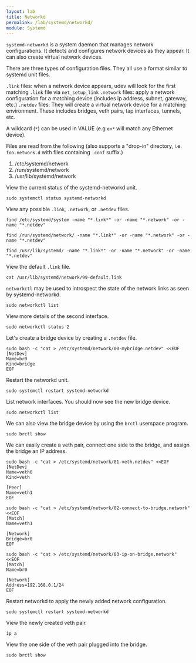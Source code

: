 ```yaml
---
layout: lab
title: Networkd
permalink: /lab/systemd/networkd/
module: Systemd
---
```


`systemd-networkd` is a system daemon that manages network configurations. It detects and configures network devices as they appear. It can also create virtual network devices.

There are three types of configuration files. They all use a format similar to systemd unit files.

`.link` files: when a network device appears, udev will look for the first matching `.link` file via `net_setup_link`
`.network` files: apply a network configuration for a matching device (includes ip address, subnet, gateway, etc.)
`.netdev` files: They will create a virtual network device for a matching environment. These includes bridges, veth pairs, tap interfaces, tunnels, etc.

A wildcard (`*`) can be used in VALUE (e.g `en*` will match any Ethernet device).

Files are read from the following (also supports a "drop-in" directory, i.e. `foo.network.d` with files containing `.conf` suffix.)

1) /etc/systemd/network
2) /run/systemd/network 
3) /usr/lib/systemd/network

View the current status of the systemd-networkd unit.

```
sudo systemctl status systemd-networkd
```

View any possible `.link`, `.network`, or `.netdev` files.

```
find /etc/systemd/system -name "*.link*" -or -name "*.network" -or -name "*.netdev"
```

```
find /run/systemd/network/ -name "*.link*" -or -name "*.network" -or -name "*.netdev"
```

```
find /usr/lib/systemd/ -name "*.link*" -or -name "*.network" -or -name "*.netdev"
```

View the default `.link` file.

```
cat /usr/lib/systemd/network/99-default.link
```

`networkctl` may be used to introspect the state of the network links as seen by systemd-networkd.

```
sudo networkctl list
```

View more details of the second interface.

```
sudo networkctl status 2
```

Let's create a bridge device by creating a `.netdev` file.

```
sudo bash -c "cat > /etc/systemd/network/00-mybridge.netdev" <<EOF
[NetDev]
Name=br0
Kind=bridge
EOF
```

Restart the networkd unit.

```
sudo systemctl restart systemd-networkd
```

List network interfaces. You should now see the new bridge device.

```
sudo networkctl list
```

We can also view the bridge device by using the `brctl` userspace program.

```
sudo brctl show
```

We can easily create a veth pair, connect one side to the bridge, and assign the bridge an IP address.

```
sudo bash -c "cat > /etc/systemd/network/01-veth.netdev" <<EOF
[NetDev]
Name=veth0
Kind=veth

[Peer]
Name=veth1
EOF
```

```
sudo bash -c "cat > /etc/systemd/network/02-connect-to-bridge.network" <<EOF
[Match]
Name=veth1

[Network]
Bridge=br0
EOF
```

```
sudo bash -c "cat > /etc/systemd/network/03-ip-on-bridge.network" <<EOF
[Match]
Name=br0

[Network]
Address=192.168.0.1/24
EOF
```

Restart networkd to apply the newly added network configuration.

```
sudo systemctl restart systemd-networkd
```

View the newly created veth pair.

```
ip a
```

View the one side of the veth pair plugged into the bridge.

```
sudo brctl show
```
